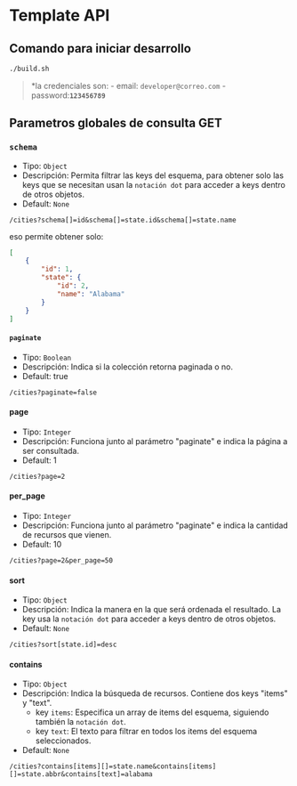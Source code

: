 # Template API

## Comando para iniciar desarrollo

```bash
./build.sh
```

> *la credenciales son: 
    - email: ``developer@correo.com``
    - password:**``123456789``**


## Parametros globales de consulta GET

### `schema`

- Tipo: ``Object``
- Descripción: Permita filtrar las keys del esquema, para obtener solo las keys que se necesitan usan la ``notación dot`` para acceder a keys dentro de otros objetos.
- Default: `None`

```curl
/cities?schema[]=id&schema[]=state.id&schema[]=state.name
```

eso permite obtener solo:

```json
[
    {
        "id": 1,
        "state": {
            "id": 2,
            "name": "Alabama"
        }
    }
]
```

#### `paginate`

- Tipo: ``Boolean``
- Descripción: Indica si la colección retorna paginada o no.
- Default: true

```curl
/cities?paginate=false
```

#### page

- Tipo: ``Integer``
- Descripción: Funciona junto al parámetro "paginate" e indica la página a ser consultada.
- Default: 1

```curl
/cities?page=2
```

#### per_page

- Tipo: ``Integer``
- Descripción: Funciona junto al parámetro "paginate" e indica la cantidad de recursos que vienen.
- Default: 10

```curl
/cities?page=2&per_page=50
```

#### sort

- Tipo: ``Object``
- Descripción: Indica la manera en la que será ordenada el resultado. La key usa la `notación dot` para acceder a keys dentro de otros objetos.
- Default: `None`

```curl
/cities?sort[state.id]=desc
```

#### contains

- Tipo: ``Object``
- Descripción: Indica la búsqueda de recursos. Contiene dos keys "items" y "text". 
  - key ``items``: Especifica un array de items del esquema, siguiendo también la ``notación dot``. 
  - key ``text``: El texto para filtrar en todos los items del esquema seleccionados.
- Default: `None`

```curl
/cities?contains[items][]=state.name&contains[items][]=state.abbr&contains[text]=alabama
```
